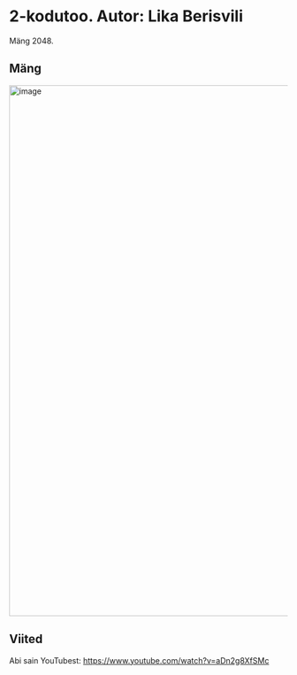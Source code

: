 # 2-kodutoo. Autor: Lika Berisvili

Mäng 2048. 

## Mäng
<img width="960" alt="image" src="https://user-images.githubusercontent.com/90316779/171208264-e4fb0a93-3fa8-4401-8781-3ea76da81a23.png">


## Viited
Abi sain YouTubest: https://www.youtube.com/watch?v=aDn2g8XfSMc
